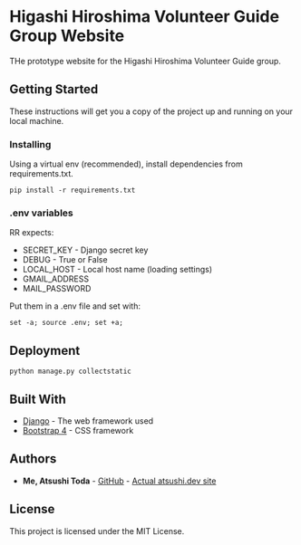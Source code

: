 # Higashi Hiroshima Volunteer Guide Group Website
THe prototype website for the Higashi Hiroshima Volunteer Guide group.

## Getting Started

These instructions will get you a copy of the project up and running on your local machine.

### Installing

Using a virtual env (recommended), install dependencies from requirements.txt.

```
pip install -r requirements.txt
```

### .env variables
RR expects:
* SECRET_KEY - Django secret key
* DEBUG - True or False
* LOCAL_HOST - Local host name (loading settings)
* GMAIL_ADDRESS
* MAIL_PASSWORD

Put them in a .env file and set with:
```
set -a; source .env; set +a;
```


## Deployment
```
python manage.py collectstatic
```

## Built With

* [Django](https://docs.djangoproject.com/en/2.2/) - The web framework used
* [Bootstrap 4](https://getbootstrap.com/docs/4.3/getting-started/introduction/) - CSS framework

## Authors

* **Me, Atsushi Toda** - [GitHub](https://github.com/broadsinatlanta) - [Actual atsushi.dev site](https://www.atsushi.dev)

## License

This project is licensed under the MIT License.


